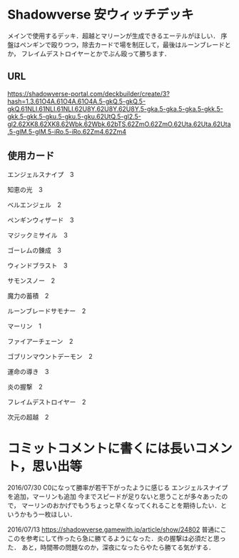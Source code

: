 # Shadowverse 安ウィッチデッキ
メインで使用するデッキ．超越とマリーンが生成できるエーテルがほしい．
序盤はペンギンで殴りつつ，除去カードで場を制圧して，最後はルーンブレードとか，
フレイムデストロイヤーとかでぶん殴って勝ちます．

## URL
https://shadowverse-portal.com/deckbuilder/create/3?hash=1.3.61O4A.61O4A.61O4A.5-gkQ.5-gkQ.5-gkQ.61NLI.61NLI.61NLI.62U8Y.62U8Y.62U8Y.5-gka.5-gka.5-gka.5-gkk.5-gkk.5-gkk.5-gku.5-gku.5-gku.62UtQ.5-gl2.5-gl2.62XK8.62XK8.62Wbk.62Wbk.62bTS.62ZmO.62ZmO.62Uta.62Uta.62Uta.5-glM.5-glM.5-iRo.5-iRo.62Zm4.62Zm4

## 使用カード
エンジェルスナイプ　3

知恵の光　3

ベルエンジェル　2

ペンギンウィザード　3

マジックミサイル　3

ゴーレムの錬成　3

ウィンドブラスト　3

サモンスノー　2

魔力の蓄積　2

ルーンブレードサモナー　2

マーリン　1

ファイアーチェーン　2

ゴブリンマウントデーモン　2

運命の導き　3

炎の握撃　2

フレイムデストロイヤー　2

次元の超越　2

# コミットコメントに書くには長いコメント，思い出等

2016/07/30
C0になって勝率が若干下がったように感じる
エンジェルスナイプを追加，マーリンも追加
今までスピードが足りないと思うことが多々あったので，
マーリンのおかげでもうちょっと早くなってくれることを期待したい．というかもう一枚ほしい．

2016/07/13
https://shadowverse.gamewith.jp/article/show/24802
普通にここのを参考にして作ったら急に勝てるようになった．炎の握撃は必須だと思った．
あと，時間帯の問題なのか，深夜になったらやたら勝てる気がする．

